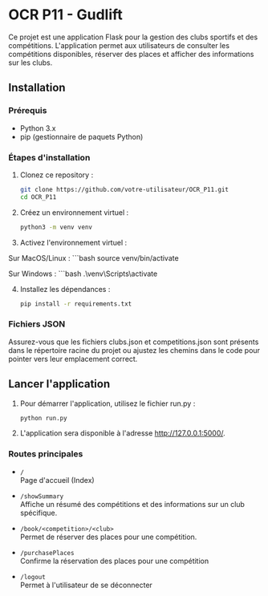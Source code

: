 # OCR P11 - Gudlift

Ce projet est une application Flask pour la gestion des clubs sportifs et des compétitions. L'application permet aux utilisateurs de consulter les compétitions disponibles, réserver des places et afficher des informations sur les clubs.

## Installation

### Prérequis

- Python 3.x
- pip (gestionnaire de paquets Python)

### Étapes d'installation

1. Clonez ce repository :
   ```bash
   git clone https://github.com/votre-utilisateur/OCR_P11.git
   cd OCR_P11

2. Créez un environnement virtuel :
    ```bash
    python3 -m venv venv

3. Activez l'environnement virtuel :

Sur MacOS/Linux :
    ```bash
    source venv/bin/activate

Sur Windows :
    ```bash
    .\venv\Scripts\activate

4. Installez les dépendances :
    ```bash
    pip install -r requirements.txt


### Fichiers JSON

Assurez-vous que les fichiers clubs.json et competitions.json sont présents dans le répertoire racine du projet ou ajustez les chemins dans le code pour pointer vers leur emplacement correct.

## Lancer l'application

1. Pour démarrer l'application, utilisez le fichier run.py :
    ```bash
    python run.py

2. L'application sera disponible à l'adresse http://127.0.0.1:5000/.


### Routes principales

- `/`  
  Page d'accueil (Index)

- `/showSummary`  
Affiche un résumé des compétitions et des informations sur un club spécifique.

- `/book/<competition>/<club>`  
  Permet de réserver des places pour une compétition.

- `/purchasePlaces`  
  Confirme la réservation des places pour une compétition

- `/logout`  
  Permet à l'utilisateur de se déconnecter 
